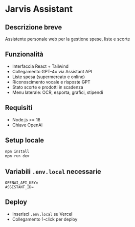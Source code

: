 # Jarvis Assistant

## Descrizione breve
Assistente personale web per la gestione spese, liste e scorte

## Funzionalità
- Interfaccia React + Tailwind
- Collegamento GPT-4o via Assistant API
- Liste spesa (supermercato e online)
- Riconoscimento vocale e risposte GPT
- Stato scorte e prodotti in scadenza
- Menu laterale: OCR, esporta, grafici, stipendi

## Requisiti
- Node.js >= 18
- Chiave OpenAI

## Setup locale
```bash
npm install
npm run dev
```

## Variabili `.env.local` necessarie
```env
OPENAI_API_KEY=
ASSISTANT_ID=
```

## Deploy
- Inserisci `.env.local` su Vercel
- Collegamento 1-click per deploy
